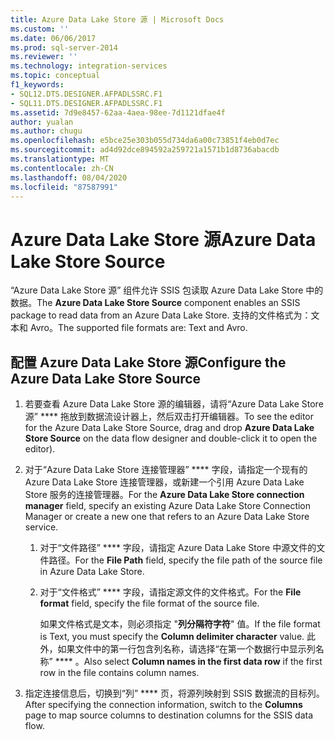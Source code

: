 ```yaml
---
title: Azure Data Lake Store 源 | Microsoft Docs
ms.custom: ''
ms.date: 06/06/2017
ms.prod: sql-server-2014
ms.reviewer: ''
ms.technology: integration-services
ms.topic: conceptual
f1_keywords:
- SQL12.DTS.DESIGNER.AFPADLSSRC.F1
- SQL11.DTS.DESIGNER.AFPADLSSRC.F1
ms.assetid: 7d9e8457-62aa-4aea-98ee-7d1121dfae4f
author: yualan
ms.author: chugu
ms.openlocfilehash: e5bce25e303b055d734da6a00c73851f4eb0d7ec
ms.sourcegitcommit: ad4d92dce894592a259721a1571b1d8736abacdb
ms.translationtype: MT
ms.contentlocale: zh-CN
ms.lasthandoff: 08/04/2020
ms.locfileid: "87587991"
---
```

# <a name="azure-data-lake-store-source"></a><span data-ttu-id="fb85d-102">Azure Data Lake Store 源</span><span class="sxs-lookup"><span data-stu-id="fb85d-102">Azure Data Lake Store Source</span></span>
  <span data-ttu-id="fb85d-103">“Azure Data Lake Store 源”  组件允许 SSIS 包读取 Azure Data Lake Store 中的数据。</span><span class="sxs-lookup"><span data-stu-id="fb85d-103">The **Azure Data Lake Store Source** component enables an SSIS package to read data from an Azure Data Lake Store.</span></span> <span data-ttu-id="fb85d-104">支持的文件格式为：文本和 Avro。</span><span class="sxs-lookup"><span data-stu-id="fb85d-104">The supported file formats are: Text and Avro.</span></span>
  
## <a name="configure-the-azure-data-lake-store-source"></a><span data-ttu-id="fb85d-105">配置 Azure Data Lake Store 源</span><span class="sxs-lookup"><span data-stu-id="fb85d-105">Configure the Azure Data Lake Store Source</span></span> 
  
1.  <span data-ttu-id="fb85d-106">若要查看 Azure Data Lake Store 源的编辑器，请将“Azure Data Lake Store 源” \*\*\*\* 拖放到数据流设计器上，然后双击打开编辑器。</span><span class="sxs-lookup"><span data-stu-id="fb85d-106">To see the editor for the Azure Data Lake Store Source, drag and drop **Azure Data Lake Store Source** on the data flow designer and double-click it to open the editor).</span></span>  
  
2.  <span data-ttu-id="fb85d-107">对于“Azure Data Lake Store 连接管理器” \*\*\*\* 字段，请指定一个现有的 Azure Data Lake Store 连接管理器，或新建一个引用 Azure Data Lake Store 服务的连接管理器。</span><span class="sxs-lookup"><span data-stu-id="fb85d-107">For the **Azure Data Lake Store connection manager** field, specify an existing Azure Data Lake Store Connection Manager or create a new one that refers to an Azure Data Lake Store service.</span></span>  
  
    1.  <span data-ttu-id="fb85d-108">对于“文件路径” \*\*\*\* 字段，请指定 Azure Data Lake Store 中源文件的文件路径。</span><span class="sxs-lookup"><span data-stu-id="fb85d-108">For the **File Path** field, specify the file path of the source file in Azure Data Lake Store.</span></span>   
  
    2.  <span data-ttu-id="fb85d-109">对于“文件格式” \*\*\*\* 字段，请指定源文件的文件格式。</span><span class="sxs-lookup"><span data-stu-id="fb85d-109">For the **File format** field, specify the file format of the source file.</span></span>  
  
        <span data-ttu-id="fb85d-110">如果文件格式是文本，则必须指定 "**列分隔符字符**" 值。</span><span class="sxs-lookup"><span data-stu-id="fb85d-110">If the file format is Text, you must specify the **Column delimiter character** value.</span></span> <span data-ttu-id="fb85d-111">此外，如果文件中的第一行包含列名称，请选择“在第一个数据行中显示列名称” \*\*\*\* 。</span><span class="sxs-lookup"><span data-stu-id="fb85d-111">Also select **Column names in the first data row** if the first row in the file contains column names.</span></span>  
  
3.  <span data-ttu-id="fb85d-112">指定连接信息后，切换到“列” \*\*\*\* 页，将源列映射到 SSIS 数据流的目标列。</span><span class="sxs-lookup"><span data-stu-id="fb85d-112">After specifying the connection information, switch to the **Columns** page to map source columns to destination columns for the SSIS data flow.</span></span>  
